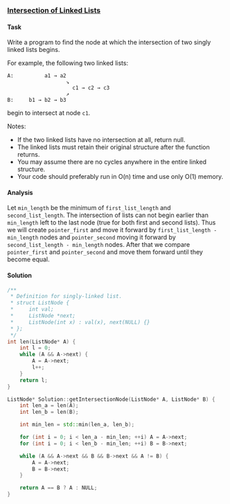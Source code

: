 ### [Intersection of Linked Lists][1]

#### Task

Write a program to find the node at which the intersection of two singly linked lists begins.

For example, the following two linked lists:

```
A:          a1 → a2
                   ↘
                     c1 → c2 → c3
                   ↗
B:     b1 → b2 → b3
```

begin to intersect at node `c1`.

Notes:
- If the two linked lists have no intersection at all, return null.
- The linked lists must retain their original structure after the function returns.
- You may assume there are no cycles anywhere in the entire linked structure.
- Your code should preferably run in O(n) time and use only O(1) memory.


#### Analysis

Let `min_length` be the minimum of `first_list_length` and `second_list_length`. The intersection of lists can not begin earlier than `min_length` left to the last node (true for both first and second lists). Thus we will create `pointer_first` and move it forward by `first_list_length - min_length` nodes and `pointer_second` moving it forward by `second_list_length - min_length` nodes. After that we compare `pointer_first` and `pointer_second` and move them forward until they become equal.

#### Solution

```cpp
/**
 * Definition for singly-linked list.
 * struct ListNode {
 *     int val;
 *     ListNode *next;
 *     ListNode(int x) : val(x), next(NULL) {}
 * };
 */
int len(ListNode* A) {
    int l = 0;
    while (A && A->next) {
        A = A->next;
        l++;
    }
    return l;
}

ListNode* Solution::getIntersectionNode(ListNode* A, ListNode* B) {
    int len_a = len(A);
    int len_b = len(B);

    int min_len = std::min(len_a, len_b);

    for (int i = 0; i < len_a - min_len; ++i) A = A->next;
    for (int i = 0; i < len_b - min_len; ++i) B = B->next;

    while (A && A->next && B && B->next && A != B) {
        A = A->next;
        B = B->next;
    }

    return A == B ? A : NULL;
}

```

[1]: https://www.interviewbit.com/problems/intersection-of-linked-lists/

